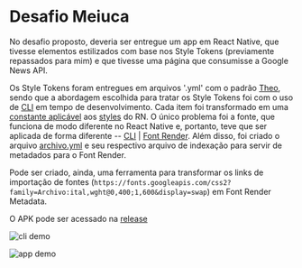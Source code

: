 # Desafio Meiuca

No desafio proposto, deveria ser entregue um app em React Native, que tivesse elementos estilizados com base nos Style Tokens (previamente repassados para mim) e que tivesse uma página que consumisse a Google News API.

Os Style Tokens foram entregues em arquivos '.yml' com o padrão [Theo](https://github.com/salesforce-ux/theo), sendo que a abordagem escolhida para tratar os Style Tokens foi com o uso de [CLI](https://github.com/levi-pires/meiuca/blob/main/theo-handler.js#L67) em tempo de desenvolvimento. Cada item foi transformado em uma [constante aplicável](https://github.com/levi-pires/meiuca/blob/main/src/tokens/index.ts) aos [styles](https://github.com/levi-pires/meiuca/blob/main/src/styles) do RN. O único problema foi a fonte, que funciona de modo diferente no React Native e, portanto, teve que ser aplicada de forma diferente -- [CLI](https://github.com/levi-pires/meiuca/blob/main/theo-handler.js#L87) | [Font Render](https://github.com/levi-pires/meiuca/blob/main/src/fonts/index.ts). Além disso, foi criado o arquivo [archivo.yml](https://github.com/levi-pires/meiuca/blob/main/tokens/fonts/archivo.yml) e seu respectivo arquivo de indexação para servir de metadados para o Font Render.

Pode ser criado, ainda, uma ferramenta para transformar os links de importação de fontes (`https://fonts.googleapis.com/css2?family=Archivo:ital,wght@0,400;1,600&display=swap`) em Font Render Metadata.

O APK pode ser acessado na [release](https://github.com/levi-pires/meiuca/releases/tag/android-v1.1)

![cli demo](https://raw.githubusercontent.com/levi-pires/main/demo/cli.gif)

![app demo](https://raw.githubusercontent.com/levi-pires/main/demo/app.gif)
